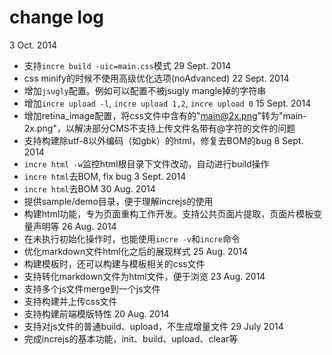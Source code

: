 change log
============
3 Oct. 2014
 * 支持`incre build -uic=main.css`模式
29 Sept. 2014
 * css minify的时候不使用高级优化选项(noAdvanced)
22 Sept. 2014
 * 增加`jsugly`配置。例如可以配置不被jsugly mangle掉的字符串
 * 增加`incre upload -l`, `incre upload 1,2`, `incre upload 0`
15 Sept. 2014
 * 增加retina_image配置，将css文件中含有的"main@2x.png"转为"main-2x.png"，以解决部分CMS不支持上传文件名带有@字符的文件的问题
 * 支持构建除utf-8以外编码（如gbk）的html，修复去BOM的bug
8 Sept. 2014
 * `incre html -w`监控html根目录下文件改动，自动进行build操作
 * `incre html`去BOM, fix bug
3 Sept. 2014
 * `incre html`去BOM
30 Aug. 2014
 * 提供sample/demo目录，便于理解increjs的使用
 * 构建html功能，专为页面重构工作开发。支持公共页面片提取，页面片模板变量声明等
26 Aug. 2014
 * 在未执行初始化操作时，也能使用`incre -v`和`incre`命令
 * 优化markdown文件html化之后的展现样式
25 Aug. 2014
 * 构建模板时，还可以构建与模板相关的css文件
 * 支持转化markdown文件为html文件，便于浏览
23 Aug. 2014
 * 支持多个js文件merge到一个js文件
 * 支持构建并上传css文件
 * 支持构建前端模版特性
20 Aug. 2014
 * 支持对js文件的普通build、upload，不生成增量文件
29 July 2014
 * 完成increjs的基本功能，init、build、upload、clear等